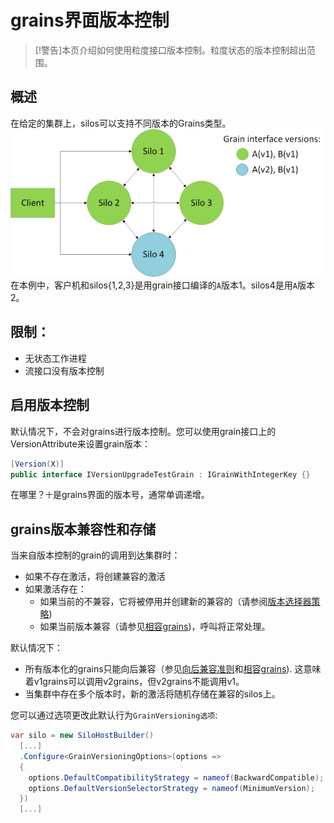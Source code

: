 # grains界面版本控制

> [!警告]本页介绍如何使用粒度接口版本控制。粒度状态的版本控制超出范围。

## 概述

在给定的集群上，silos可以支持不同版本的Grains类型。![Cluster with different versions of a grain](version.png)在本例中，客户机和silos{1,2,3}是用grain接口编译的`A`版本1。silos4是用`A`版本2。

## 限制：

-   无状态工作进程
-   流接口没有版本控制

## 启用版本控制

默认情况下，不会对grains进行版本控制。您可以使用grain接口上的VersionAttribute来设置grain版本：

```cs
[Version(X)]
public interface IVersionUpgradeTestGrain : IGrainWithIntegerKey {}
```

在哪里？`十`是grains界面的版本号，通常单调递增。

## grains版本兼容性和存储

当来自版本控制的grain的调用到达集群时：

-   如果不存在激活，将创建兼容的激活
-   如果激活存在：
    -   如果当前的不兼容，它将被停用并创建新的兼容的（请参阅[版本选择器策略](version_selector_strategy.zh.md))
    -   如果当前版本兼容（请参见[相容grains](compatible_grains.zh.md))，呼叫将正常处理。

默认情况下：

-   所有版本化的grains只能向后兼容（参见[向后兼容准则](backward_compatibility_guidelines.zh.md)和[相容grains](compatible_grains.zh.md)). 这意味着v1grains可以调用v2grains，但v2grains不能调用v1。
-   当集群中存在多个版本时，新的激活将随机存储在兼容的silos上。

您可以通过选项更改此默认行为`GrainVersioning选项`:

```csharp
var silo = new SiloHostBuilder()
  [...]
  .Configure<GrainVersioningOptions>(options => 
  {
    options.DefaultCompatibilityStrategy = nameof(BackwardCompatible);
    options.DefaultVersionSelectorStrategy = nameof(MinimumVersion);
  })
  [...]
```
